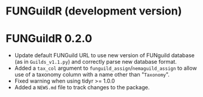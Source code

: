 # FUNGuildR (development version)

# FUNGuildR 0.2.0

* Update default FUNGuild URL to use new version of FUNguild database (as
  in `Guilds_v1.1.py`) and correctly parse new database format.
* Added a `tax_col` argument to `funguild_assign`/`nemaguild_assign` to allow
  use of a taxonomy column with a name other than "`Taxonomy`".
* Fixed warning when using tidyr >= 1.0.0
* Added a `NEWS.md` file to track changes to the package.

